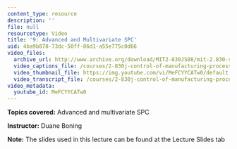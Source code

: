 ```yaml
---
content_type: resource
description: ''
file: null
resourcetype: Video
title: '9: Advanced and Multivariate SPC'
uid: 4ba9b878-73dc-50ff-86d1-a55e775c0d66
video_files:
  archive_url: http://www.archive.org/download/MIT2-830JS08/mit-2.830-s08-lec09_300k.mp4
  video_captions_file: /courses/2-830j-control-of-manufacturing-processes-sma-6303-spring-2008/98620ef5f20b5ac0bb35db8e8e2a4970_MeFCYYCATw0.vtt
  video_thumbnail_file: https://img.youtube.com/vi/MeFCYYCATw0/default.jpg
  video_transcript_file: /courses/2-830j-control-of-manufacturing-processes-sma-6303-spring-2008/9eb28036c9cbcc17a52cc2563de28f31_MeFCYYCATw0.pdf
video_metadata:
  youtube_id: MeFCYYCATw0
---
```


**Topics covered:** Advanced and multivariate SPC

**Instructor:** Duane Boning

**Note:** The slides used in this lecture can be found at the Lecture Slides tab